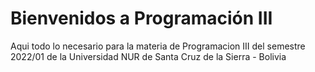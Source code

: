 # Bienvenidos a Programación III
Aqui todo lo necesario para la materia de Programacion III del semestre 2022/01 de la Universidad NUR de Santa Cruz de la Sierra - Bolivia

